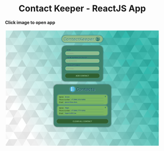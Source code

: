 <h1 align="center">Contact Keeper - ReactJS App</h1>

#### Click image to open app

<div align="center">
    <p style="width: 500px;">
        <a href="https://bakna2t.github.io/contactkeeper/">
            <img alt="Keycode Webapp" src ="./README_baner.png">
        </a>
    </p>
</div>

<!-- [![Contact Keeper](/README_baner.png)](https://contactkeeper-reactapp.vercel.app/) -->
